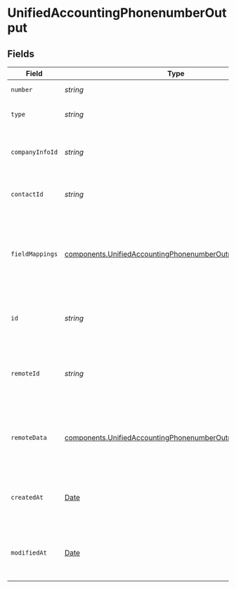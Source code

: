 # UnifiedAccountingPhonenumberOutput


## Fields

| Field                                                                                                                                    | Type                                                                                                                                     | Required                                                                                                                                 | Description                                                                                                                              | Example                                                                                                                                  |
| ---------------------------------------------------------------------------------------------------------------------------------------- | ---------------------------------------------------------------------------------------------------------------------------------------- | ---------------------------------------------------------------------------------------------------------------------------------------- | ---------------------------------------------------------------------------------------------------------------------------------------- | ---------------------------------------------------------------------------------------------------------------------------------------- |
| `number`                                                                                                                                 | *string*                                                                                                                                 | :heavy_minus_sign:                                                                                                                       | The phone number                                                                                                                         | +1234567890                                                                                                                              |
| `type`                                                                                                                                   | *string*                                                                                                                                 | :heavy_minus_sign:                                                                                                                       | The type of phone number                                                                                                                 | Mobile                                                                                                                                   |
| `companyInfoId`                                                                                                                          | *string*                                                                                                                                 | :heavy_minus_sign:                                                                                                                       | The UUID of the associated company info                                                                                                  | 801f9ede-c698-4e66-a7fc-48d19eebaa4f                                                                                                     |
| `contactId`                                                                                                                              | *string*                                                                                                                                 | :heavy_minus_sign:                                                                                                                       | The UUID of the associated contact                                                                                                       | 801f9ede-c698-4e66-a7fc-48d19eebaa4f                                                                                                     |
| `fieldMappings`                                                                                                                          | [components.UnifiedAccountingPhonenumberOutputFieldMappings](../../models/components/unifiedaccountingphonenumberoutputfieldmappings.md) | :heavy_minus_sign:                                                                                                                       | The custom field mappings of the object between the remote 3rd party & Panora                                                            | {<br/>"custom_field_1": "value1",<br/>"custom_field_2": "value2"<br/>}                                                                   |
| `id`                                                                                                                                     | *string*                                                                                                                                 | :heavy_minus_sign:                                                                                                                       | The UUID of the phone number record                                                                                                      | 801f9ede-c698-4e66-a7fc-48d19eebaa4f                                                                                                     |
| `remoteId`                                                                                                                               | *string*                                                                                                                                 | :heavy_minus_sign:                                                                                                                       | The remote ID of the phone number in the context of the 3rd Party                                                                        | phone_1234                                                                                                                               |
| `remoteData`                                                                                                                             | [components.UnifiedAccountingPhonenumberOutputRemoteData](../../models/components/unifiedaccountingphonenumberoutputremotedata.md)       | :heavy_minus_sign:                                                                                                                       | The remote data of the phone number in the context of the 3rd Party                                                                      | {<br/>"raw_data": {<br/>"additional_field": "some value"<br/>}<br/>}                                                                     |
| `createdAt`                                                                                                                              | [Date](https://developer.mozilla.org/en-US/docs/Web/JavaScript/Reference/Global_Objects/Date)                                            | :heavy_minus_sign:                                                                                                                       | The created date of the phone number record                                                                                              | 2024-06-15T12:00:00Z                                                                                                                     |
| `modifiedAt`                                                                                                                             | [Date](https://developer.mozilla.org/en-US/docs/Web/JavaScript/Reference/Global_Objects/Date)                                            | :heavy_minus_sign:                                                                                                                       | The last modified date of the phone number record                                                                                        | 2024-06-15T12:00:00Z                                                                                                                     |